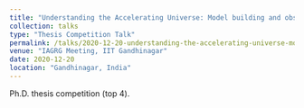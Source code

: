 ```yaml
---
title: "Understanding the Accelerating Universe: Model building and observational signatures"
collection: talks
type: "Thesis Competition Talk"
permalink: /talks/2020-12-20-understanding-the-accelerating-universe-model-building-and-observational-signatures
venue: "IAGRG Meeting, IIT Gandhinagar"
date: 2020-12-20
location: "Gandhinagar, India"
---
```


Ph.D. thesis competition (top 4).
